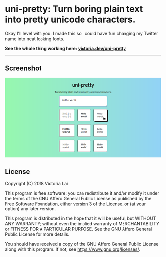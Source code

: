 # uni-pretty: Turn boring plain text into pretty unicode characters.

Okay I'll level with you: I made this so I could have fun changing my Twitter name into neat looking fonts.

**See the whole thing working here: [victoria.dev/uni-pretty](https://victoria.dev/uni-pretty)**

***

## Screenshot

![Main page](/screenshot.png)

## License
Copyright (C) 2018 Victoria Lai

This program is free software: you can redistribute it and/or modify
it under the terms of the GNU Affero General Public License as
published by the Free Software Foundation, either version 3 of the
License, or (at your option) any later version.

This program is distributed in the hope that it will be useful,
but WITHOUT ANY WARRANTY; without even the implied warranty of
MERCHANTABILITY or FITNESS FOR A PARTICULAR PURPOSE.  See the
GNU Affero General Public License for more details.

You should have received a copy of the GNU Affero General Public License
along with this program.  If not, see <https://www.gnu.org/licenses/>.